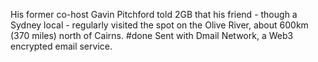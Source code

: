 His former co-host Gavin Pitchford told 2GB that his friend - though a Sydney local - regularly visited the spot on the Olive River, about 600km (370 miles) north of Cairns.
#done
Sent with Dmail Network, a Web3 encrypted email service.
